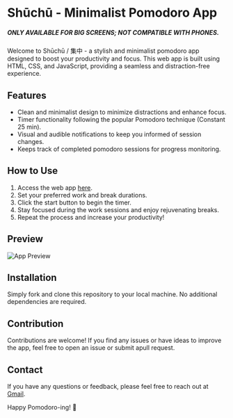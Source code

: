 # Shūchū - Minimalist Pomodoro App 

<h5>ONLY AVAILABLE FOR BIG SCREENS; NOT COMPATIBLE WITH PHONES.</h5>
Welcome to Shūchū / 集中 - a stylish and minimalist pomodoro app designed to boost your productivity and focus. This web app is built using HTML, CSS, and JavaScript, providing a seamless and distraction-free experience.

## Features

- Clean and minimalist design to minimize distractions and enhance focus.
- Timer functionality following the popular Pomodoro technique (Constant 25 min).
- Visual and audible notifications to keep you informed of session changes.
- Keeps track of completed pomodoro sessions for progress monitoring.

## How to Use

1. Access the web app [here](https://shuchu.vercel.app).
2. Set your preferred work and break durations.
3. Click the start button to begin the timer.
4. Stay focused during the work sessions and enjoy rejuvenating breaks.
5. Repeat the process and increase your productivity!

## Preview

![App Preview](https://github.com/MarouaneBouf/Shuchu/assets/104838272/c3ec64f0-d91c-48ab-a190-a67817db015c)

## Installation

Simply fork and clone this repository to your local machine. No additional dependencies are required.

## Contribution

Contributions are welcome! If you find any issues or have ideas to improve the app, feel free to open an issue or submit apull request.

## Contact

If you have any questions or feedback, please feel free to reach out at [Gmail](mailto:boufaroujmarouan@gmail.com).

Happy Pomodoro-ing! 🍅

